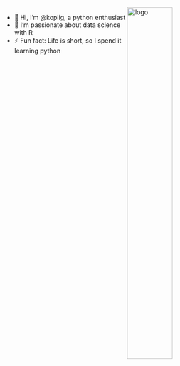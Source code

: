 <img src="https://github-readme-stats.vercel.app/api?username=koplig&show_icons=false&theme=shadow_green&count_private=true" alt="logo" align="right" width="45%" />

- 👋 Hi, I’m @koplig, a python enthusiast 
- 👀 I’m passionate about data science with R 
- ⚡ Fun fact: Life is short, so I spend it learning python 

